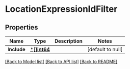 # LocationExpressionIdFilter

## Properties
Name | Type | Description | Notes
------------ | ------------- | ------------- | -------------
**Include** | [***[]int64**](array.md) |  | [default to null]

[[Back to Model list]](../README.md#documentation-for-models) [[Back to API list]](../README.md#documentation-for-api-endpoints) [[Back to README]](../README.md)

